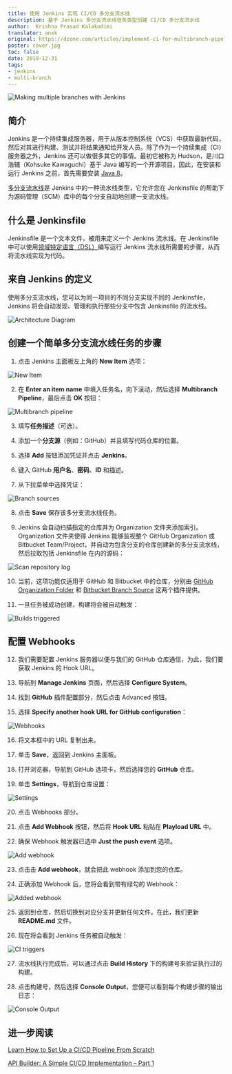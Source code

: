 ```yaml
---
title: 使用 Jenkins 实现 CI/CD 多分支流水线
description: 基于 Jenkins 多分支流水线任务类型创建 CI/CD 多分支流水线
author:  Krishna Prasad Kalakodimi
translator: anxk
original: https://dzone.com/articles/implement-ci-for-multibranch-pipeline-in-jenkins
poster: cover.jpg
toc: false
date: 2019-12-31
tags:
- jenkins
- multi-branch
---
```


![Making multiple branches with Jenkins](cover.jpg)

## 简介

Jenkins 是一个持续集成服务器，用于从版本控制系统（VCS）中获取最新代码，然后对其进行构建、测试并将结果通知给开发人员。除了作为一个持续集成（CI）服务器之外，Jenkins 还可以做很多其它的事情。最初它被称为 Hudson，是川口浩辅（Kohsuke Kawaguchi）基于 Java 编写的一个开源项目，因此，在安装和运行 Jenkins 之前，首先需要安装 [Java 8](https://dzone.com/articles/how-to-install-jdk-8-on-linux-operating-system-vid)。

[多分支流水线](https://dzone.com/refcardz/declarative-pipeline-with-jenkins)是 Jenkins 中的一种流水线类型，它允许您在 Jenkinsfile 的帮助下为源码管理（SCM）库中的每个分支自动地创建一支流水线。

## 什么是 Jenkinsfile

Jenkinsfile 是一个文本文件，被用来定义一个 Jenkins 流水线。在 Jenkinsfile 中可以使用[领域特定语言（DSL）](https://dzone.com/articles/kotlin-dsl-from-theory-to-practice)编写运行 Jenkins 流水线所需要的步骤，从而将流水线实现为代码。

## 来自 Jenkins 的定义

使用多分支流水线，您可以为同一项目的不同分支实现不同的 Jenkinsfile，Jenkins 将会自动发现、管理和执行那些分支中包含 Jenkinsfile 的流水线。

![Architecture Diagram](multibranch-pipeline.png)

## 创建一个简单多分支流水线任务的步骤

1. 点击 Jenkins 主面板左上角的 **New Item** 选项：

![New Item](new-item.png)

2. 在 **Enter an item name** 中填入任务名，向下滚动，然后选择 **Multibranch Pipeline**，最后点击 **OK** 按钮：

![Multibranch pipeline](select-multibranch.png)

3. 填写**任务描述**（可选）。

4. 添加一个**分支源**（例如：GitHub）并且填写代码仓库的位置。

5. 选择 **Add** 按钮添加凭证并点击 **Jenkins**。

6. 键入 GitHub **用户名**、**密码**、**ID** 和描述。

7. 从下拉菜单中选择凭证：

![Branch sources](select-repo.png)

8. 点击 **Save** 保存该多分支流水线任务。

9. Jenkins 会自动扫描指定的仓库并为 Organization 文件夹添加索引。Organization 文件夹使得 Jenkins 能够监视整个 GitHub Organization 或 Bitbucket Team/Project，并自动为包含分支的仓库创建新的多分支流水线，然后拉取包括 Jenkinsfile 在内的源码：

![Scan repository log](scanning.png)

10. 当前，这项功能仅适用于 GitHub 和 Bitbucket 中的仓库，分别由 [GitHub Organization Folder](https://plugins.jenkins.io/github-organization-folder) 和 [Bitbucket Branch Source](https://plugins.jenkins.io/cloudbees-bitbucket-branch-source) 这两个插件提供。

11. 一旦任务被成功创建，构建将会被自动触发：

![Builds triggered](jobs.png)

## 配置 Webhooks

12. 我们需要配置 Jenkins 服务器以便与我们的 GitHub 仓库通信，为此，我们要获取 Jenkins 的 Hook URL。

13. 导航到 **Manage Jenkins** 页面，然后选择 **Configure System**。

14. 找到 **GitHub** 插件配置部分，然后点击 Advanced 按钮。

15. 选择 **Specify another hook URL for GitHub configuration**：

![Webhooks](n-ci-sepcify-hook.png)

16. 将文本框中的 URL 复制出来。

17. 单击 **Save**，返回到 Jenkins 主面板。

18. 打开浏览器，导航到 GitHub 选项卡，然后选择您的 **GitHub** 仓库。

19. 单击 **Settings**，导航到仓库设置：

![Settings](settings.png)

20. 点击 Webhooks 部分。

21. 点击 **Add Webhook** 按钮，然后将 **Hook URL** 粘贴在 **Playload URL** 中。

22. 确保 Webhook 触发器已选中 **Just the push event** 选项。

![Add webhook](add-webhook.png)

23. 点击击 **Add webhook**，就会把此 webhook 添加到您的仓库。

24. 正确添加 Webhook 后，您将会看到带有绿勾的 Webhook：

![Added webhook](green-tick.png)

25. 返回到仓库，然后切换到对应分支并更新任何文件。在此，我们更新 **README.md** 文件。

26. 现在将会看到 Jenkins 任务被自动触发：

![CI triggers](cicd.png)

27. 流水线执行完成后，可以通过点击 **Build History** 下的构建号来验证执行过的构建。

28. 点击构建号，然后选择 **Console Output**，您便可以看到每个构建步骤的输出日志：

![Console Output](console-output.png)

## 进一步阅读

[Learn How to Set Up a CI/CD Pipeline From Scratch](https://dzone.com/articles/learn-how-to-setup-a-cicd-pipeline-from-scratch)

[API Builder: A Simple CI/CD Implementation – Part 1](https://dzone.com/articles/api-builder-a-simple-cicd-implementation-part-1)
